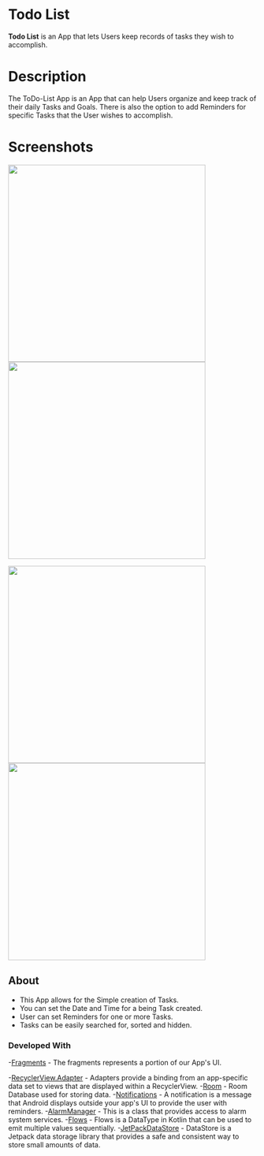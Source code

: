 # Todo List

**Todo List** is an App that lets Users keep records of tasks they wish to accomplish.

# Description

The ToDo-List App is an App that can help Users organize and keep track of their daily Tasks and Goals. There is also the option to add Reminders for specific Tasks that the User wishes to accomplish.

# Screenshots

<img src="FirstPicture.jpg" width=400> <img src="SecondPicture.jpg" width=400>

<img src="ThirdPicture.jpg" width=400> <img src="FourthPicture.jpg" width=400>

## About

- This App allows for the Simple creation of Tasks.
- You can set the Date and Time for a being Task created.
- User can set Reminders for one or more Tasks.
- Tasks can be easily searched for, sorted and hidden.

### Developed With

-[Fragments](https://developer.android.com/guide/fragments) - The fragments represents a portion of our App's UI.

-[RecyclerView.Adapter](https://developer.android.com/reference/androidx/recyclerview/widget/RecyclerView.Adapter) - Adapters provide a binding from an app-specific data set to views that are displayed within a RecyclerView.
-[Room](https://developer.android.com/training/data-storage/room) - Room Database used for storing data.
-[Notifications](https://developer.android.com/guide/topics/ui/notifiers/notifications) - A notification is a message that Android displays outside your app's UI to provide the user with reminders.
-[AlarmManager](https://developer.android.com/reference/android/app/AlarmManager) - This is a class that provides access to alarm system services.
-[Flows](https://developer.android.com/kotlin/flow) - Flows is a DataType in Kotlin that can be used to emit multiple values sequentially.
-[JetPackDataStore](https://medium.com/androiddevelopers/introduction-to-jetpack-datastore-3dc8d74139e7) - DataStore is a Jetpack data storage library that provides a safe and consistent way to store small amounts of data.
